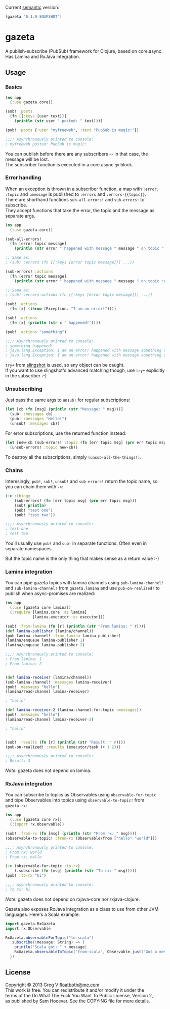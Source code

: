 Current [semantic](http://semver.org/) version:

```clojure
[gazeta "0.1.0-SNAPSHOT"]
```

# gazeta

A publish-subscribe (PubSub) framework for Clojure, based on core.async.  
Has Lamina and RxJava integration.

## Usage

### Basics

```clojure
(ns app
  (:use gazeta.core))

(sub! :posts
  (fn [{:keys [user text]}]
    (println (str user " posted: " text))))

(pub! :posts {:user "myfreeweb", :text "PubSub is magic!"})

;;;; Asynchronously printed to console:
; myfreeweb posted: PubSub is magic!
```

You can publish before there are any subscribers -- in that case, the message will be lost.  
The subscriber function is executed in a core.async `go` block.

### Error handling

When an exception is thrown in a subscriber function, a map with `:error`, `:topic` and `:message` is published to `:errors` and `:errors-{{topic}}`.  
There are shorthand functions `sub-all-errors!` and `sub-errors!` to subscribe.  
They accept functions that take the error, the topic and the message as separate args.

```clojure
(ns app
  (:use gazeta.core))

(sub-all-errors!
  (fn [error topic message]
    (println (str error " happened with message " message " on topic " topic))))

;; Same as:
; (sub! :errors (fn [{:keys [error topic message]}] ...))

(sub-errors! :actions
  (fn [error topic message]
    (println (str error " happened with message " message " on topic :actions"))))

;; Same as:
; (sub! :errors-actions (fn [{:keys [error topic message]}] ...))

(sub! :actions
  (fn [x] (throw (Exception. "I am an error!"))))

(sub! :actions
  (fn [x] (println (str x " happened!"))))

(pub! :actions "something")

;;;; Asynchronously printed to console:
; something happened!
; java.lang.Exception: I am an error! happened with message something on topic :actions
; java.lang.Exception: I am an error! happened with message something on topic :actions
```

`try+` from [slingshot](https://github.com/scgilardi/slingshot) is used, so any object can be caught.  
If you want to use slingshot's advanced matching though, use `try+` explicitly in the subscriber :-)

### Unsubscribing

Just pass the same args to `unsub!` for regular subscriptions:

```clojure
(let [cb (fn [msg] (println (str "Message: " msg)))]
  (sub! :messages cb)
  (pub! :messages "Hello!")
  (unsub! :messages cb))
```

For error subscriptions, use the returned function instead:

```clojure
(let [new-cb (sub-errors! :topic (fn [err topic msg] (prn err topic msg)))]
  (unsub-errors! :topic new-cb))
```

To destroy all the subscriptions, simply `(unsub-all-the-things!)`.

### Chains

Interesingly, `pub!`, `sub!`, `unsub!` and `sub-errors!` return the topic name, so you can chain them with `->`:

```clojure
(-> :thingy
    (sub-errors! (fn [err topic msg] (prn err topic msg)))
    (sub! println)
    (pub! "test one")
    (pub! "test two"))

;;;; Asynchronously printed to console:
; test one
; test two
```

You'll usually use `pub!` and `sub!` in separate functions. Often even in separate namespaces.

But the topic name is the only thing that makes sense as a return value :-)

### Lamina integration

You can pipe gazeta topics with lamina channels using `pub-lamina-channel!` and `sub-lamina-channel!` from `gazeta.lamina` and use `pub-on-realized!` to publish when async-promises are realized:

```clojure
(ns app
  (:use [gazeta core lamina])
  (:require [lamina.core :as lamina]
            [lamina.executor :as executor]))

(sub! :from-lamina (fn [r] (println (str "From lamina: " r))))
(def lamina-publisher (lamina/channel))
(pub-lamina-channel! :from-lamina lamina-publisher)
(lamina/enqueue lamina-publisher 1)
(lamina/enqueue lamina-publisher 2)

;;;; Asynchronously printed to console:
; From lamina: 1
; From lamina: 2


(def lamina-receiver (lamina/channel))
(sub-lamina-channel! :messages lamina-receiver)
(pub! :messages "hello")
(lamina/read-channel lamina-receiver)

; "hello"

(def lamina-receiver-2 (lamina-channel-for-topic :messages))
(pub! :messages "hello")
(lamina/read-channel lamina-receiver-2)

; "hello"


(sub! :results (fn [r] (println (str "Result: " r))))
(pub-on-realized! :results (executor/task (+ 1 2)))

;;;; Asynchronously printed to console:
; Result: 3
```

*Note:* gazeta does not depend on lamina.

### RxJava integration

You can subscribe to topics as Observables using `observable-for-topic` and pipe Observables into topics using `observable-to-topic!` from `gazeta.rx`:

```clojure
(ns app
  (:use [gazeta core rx])
  (:import rx.Observable))

(sub! :from-rx (fn [msg] (println (str "From rx: " msg))))
(observable-to-topic! :from-rx (Observable/from ["hello" "world"]))

;;;; Asynchronously printed to console:
; From rx: world
; From rx: hello

(-> (observable-for-topic :to-rx)
    (.subscribe (fn [msg] (println (str "To rx: " msg)))))
(pub! :to-rx "hi")

;;;; Asynchronously printed to console:
; To rx: hi
```

*Note:* gazeta does not depend on rxjava-core nor rxjava-clojure.

Gazeta also exposes RxJava integration as a class to use from other JVM languages.
Here's a Scala example:

```scala
import gazeta.RxGazeta
import rx.Observable

RxGazeta.observableForTopic("to-scala")
  .subscribe((message: String) => {
    println("Scala got: " + message)
    RxGazeta.observableToTopic("from-scala", Observable.just("Got a message"))
  })
```

## License

Copyright © 2013 Greg V <floatboth@me.com>  
This work is free. You can redistribute it and/or modify it under the  
terms of the Do What The Fuck You Want To Public License, Version 2,  
as published by Sam Hocevar. See the COPYING file for more details.

